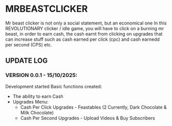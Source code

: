 # MRBEASTCLICKER
Mr beast clicker is not only a social statement, but an economical one
In this REVOLUTIONARY clicker / idle game, you will have to click on a
burning mr beast, in order to earn cash, the cash earnt from clicking
on upgrades that can increase stuff such as cash earned per click (cpc)
and cash earnedd per second (CPS) etc.

## UPDATE LOG
### VERSION 0.0.1 - 15/10/2025:
Development started
Basic functions created:
- The ability to earn Cash
- Upgrades Menu:
  - Cash Per Click Upgrades - Feastables (2 Currently, Dark Chocolate & Milk Chocolate)
  - Cash Per Second Upgrades - Upload Videos & Buy Subscribers 
